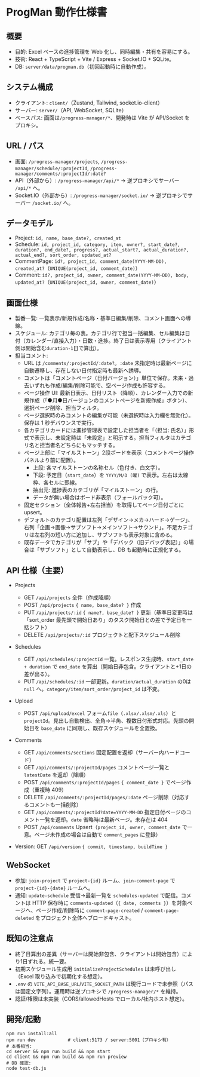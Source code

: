 # ProgMan 動作仕様書

## 概要
- 目的: Excel ベースの進捗管理を Web 化し、同時編集・共有を容易にする。
- 技術: React + TypeScript + Vite / Express + Socket.IO + SQLite。
- DB: `server/data/progman.db`（初回起動時に自動作成）。

## システム構成
- クライアント: `client/`（Zustand, Tailwind, socket.io-client）
- サーバー: `server/`（API, WebSocket, SQLite）
- ベースパス: 画面は`/progress-manager/*`、開発時は Vite が API/Socket をプロキシ。

## URL / パス
- 画面: `/progress-manager/projects`, `/progress-manager/schedule/:projectId`, `/progress-manager/comments/:projectId/:date?`
- API（外部から）: `/progress-manager/api/*` → 逆プロキシでサーバー `/api/*` へ。
- Socket.IO（外部から）: `/progress-manager/socket.io/` → 逆プロキシでサーバー `/socket.io/` へ。

## データモデル
- Project: `id, name, base_date?, created_at`
- Schedule: `id, project_id, category, item, owner?, start_date?, duration?, end_date?, progress?, actual_start?, actual_duration?, actual_end?, sort_order, updated_at?`
- CommentPage: `id?, project_id, comment_date(YYYY-MM-DD), created_at?`（`UNIQUE(project_id, comment_date)`）
- Comment: `id?, project_id, owner, comment_date(YYYY-MM-DD), body, updated_at?`（`UNIQUE(project_id, owner, comment_date)`）

## 画面仕様
- 製番一覧: 一覧表示/新規作成/名称・基準日編集/削除、コメント画面への導線。
- スケジュール: カテゴリ毎の表。カテゴリ行で担当一括編集、セル編集は日付（カレンダー/直接入力）・日数・進捗。終了日は表示専用（クライアント側は開始含む`duration-1`日で算出）。
- 担当コメント:
  - URL は `/comments/:projectId/:date?`。`:date` 未指定時は最新ページに自動遷移し、存在しない日付指定時も最新へ誘導。
  - コメントは「コメントページ（日付バージョン）」単位で保存。未来・過去いずれも作成/編集/削除可能で、空ページ作成も許容する。
  - ページ操作 UI: 最新日表示、日付リスト（降順）、カレンダー入力での新規作成（「●月●日バージョンのコメントページを新規作成」ボタン）、選択ページ削除、担当フィルタ。
  - ページ選択時のみコメントの編集が可能（未選択時は入力欄を無効化）。保存は 1 秒デバウンスで実行。
  - 各カテゴリカードには進捗管理表で設定した担当者を「（担当: 氏名）」形式で表示し、未設定時は「未設定」と明示する。担当フィルタはカテゴリ名と担当者名どちらにもマッチする。
  - ページ上部に「マイルストーン」2段ボードを表示（コメントページ操作パネルより前に配置）。
    - 上段: 各マイルストーンの名称セル（色付き、白文字）。
    - 下段: 予定日（`start_date`）を `YYYY/M/D (曜)` で表示。左右は太線枠、各セルに罫線。
    - 抽出元: 進捗表のカテゴリが「マイルストーン」の行。
    - データが無い場合はボード非表示（フォールバック可）。
  - 固定セクション（全体報告+左右担当）を取得してページ日付ごとに upsert。
  - デフォルトのカテゴリ配置は左列「デザイン→メカ→ハード→ゲージ」、右列「企画→画像→サブソフト→メインソフト→サウンド」。不足カテゴリは左右列の短い方に追加し、サブソフトも表示対象に含める。
  - 既存データでカテゴリが「サブ」や「デバック（旧デバッグ表記）」の場合は「サブソフト」として自動表示し、DB も起動時に正規化する。

## API 仕様（主要）
- Projects
  - GET `/api/projects` 全件（作成降順）
  - POST `/api/projects` `{ name, base_date? }` 作成
  - PUT `/api/projects/:id` `{ name?, base_date? }` 更新（基準日変更時は「sort_order 最先頭で開始日あり」のタスク開始日との差で予定日を一括シフト）
  - DELETE `/api/projects/:id` プロジェクトと配下スケジュール削除
- Schedules
  - GET `/api/schedules/:projectId` 一覧。レスポンス生成時、`start_date + duration` で `end_date` を算出（開始日非包含。クライアントと+1日の差が出る）。
  - PUT `/api/schedules/:id` 一部更新。`duration/actual_duration` の0は `null` へ。`category/item/sort_order/project_id` は不変。
- Upload
  - POST `/api/upload/excel` フォーム`file`（`.xlsx/.xlsm/.xls`）と `projectId`。見出し自動検出、全角→半角、複数日付形式対応。先頭の開始日を `base_date` に同期し、既存スケジュールを全置換。
- Comments
  - GET `/api/comments/sections` 固定配置を返却（サーバー内ハードコード）
  - GET `/api/comments/:projectId/pages` コメントページ一覧と `latestDate` を返却（降順）
  - POST `/api/comments/:projectId/pages` `{ comment_date }` でページ作成（重複時 409）
  - DELETE `/api/comments/:projectId/pages/:date` ページ削除（対応するコメントも一括削除）
  - GET `/api/comments/:projectId?date=YYYY-MM-DD` 指定日付ページのコメント一覧を返却。`date` 省略時は最新ページ。未存在は 404
  - POST `/api/comments` Upsert（`project_id, owner, comment_date` で一意。ページ未作成の場合は自動で `comment_pages` に登録）

- Version: GET `/api/version` `{ commit, timestamp, buildTime }`

## WebSocket
- 参加: `join-project` で `project-{id}` ルーム、`join-comment-page` で `project-{id}-{date}` ルームへ。
- 通知: `update-schedule` 受信→最新一覧を `schedules-updated` で配信。コメントは HTTP 保存時に `comments-updated`（`{ date, comments }`）を対象ページへ、ページ作成/削除時に `comment-page-created` / `comment-page-deleted` をプロジェクト全体へブロードキャスト。

## 既知の注意点
- 終了日算出の差異（サーバーは開始非包含、クライアントは開始包含）により1日ずれる。統一要。
- 初期スケジュール生成用 `initializeProjectSchedules` は未呼び出し（Excel 取り込みで初期化する想定）。
- `.env` の `VITE_API_BASE_URL`/`VITE_SOCKET_PATH` は現行コードで未参照（パスは固定文字列）。運用時は逆プロキシで `/progress-manager/*` を維持。
- 認証/権限は未実装（CORS/allowedHosts でローカル/社内ホスト想定）。

## 開発/起動
```
npm run install:all
npm run dev            # client:5173 / server:5001（プロキシ有）
# 本番相当:
cd server && npm run build && npm start
cd client && npm run build && npm run preview
# DB 確認:
node test-db.js
```
